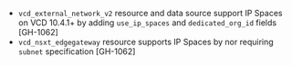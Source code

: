 * `vcd_external_network_v2` resource and data source support IP Spaces on VCD 10.4.1+ by adding
  `use_ip_spaces` and `dedicated_org_id` fields [GH-1062]
* `vcd_nsxt_edgegateway` resource supports IP Spaces by nor requiring `subnet` specification [GH-1062]
